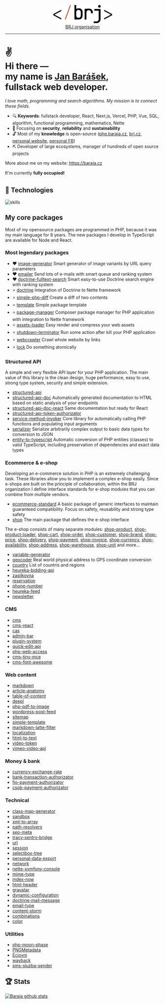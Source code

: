 <div align='center'>
  <picture>
    <source media='(prefers-color-scheme: dark)' srcset='./logo-regular.png'>
    <img src='./logo-dark.png' alt='BRJ logo'>
  </picture>
  <br>
  <a href="https://brj.cz">BRJ organisation</a>
</div>
<hr>
<h1>
 ✌<br>
  Hi there ― <br>
  my name is <a href="https://en.php.brj.cz/janbarasek">Jan Barášek</a>,<br>
  fullstack web developer.
</h1>

*I love math, programming and search algorithms. My mission is to connect these fields.*

- 🔍 **Keywords**: fullstack developer, React, Next.js, Vercel, PHP, Vue, SQL, algorithm, functional programming, mathematics, Nette
- 🎯 Focusing on **security**, **reliability** and **sustainability**
- 🔓 Most of my **knowledge** is open-source ([php.baraja.cz](https://php.baraja.cz), [brj.cz](https://brj.cz), [personal website](https://baraja.cz), [personal FB](https://www.facebook.com/janbarasek))
- ⛏️ Developer of large ecosystems, manager of hundreds of open source projects

More about me on my website: https://baraja.cz

❗I'm currently **fully occupied**❗

## 🔧 Technologies

![skills](https://skillicons.dev/icons?i=html,css,sass,js,ts,php,nodejs,vue,react,mysql,vim,docker,kubernetes,md,git,github,gitlab,githubactions,figma,bash,cloudflare,jquery,nginx,bootstrap,c,dotnet,idea,jenkins,laravel,linux,regex,svg,vercel&theme=light)

## My core packages

Most of my opensource packages are programmed in PHP, because it was my main language for 8 years. The new packages I develop in TypeScript are available for Node and React.

### Most legendary packages

- ❤️ [image-generator](https://github.com/baraja-core/image-generator) Smart generator of image variants by URL query parameters
- ❤️ [emailer](https://github.com/baraja-core/emailer) Send lots of e-mails with smart queue and ranking system
- ❤️ [doctrine-fulltext-search](https://github.com/baraja-core/doctrine-fulltext-search) Smart easy-to-use Doctrine search engine with ranking system
- ⭐ [doctrine](https://github.com/baraja-core/doctrine) Integration of Doctrine to Nette framework
- ⭐ [simple-php-diff](https://github.com/baraja-core/simple-php-diff) Create a diff of two contents
- ⭐ [template](https://github.com/baraja-core/template) Simple package template
- ⭐ [package-manager](https://github.com/baraja-core/package-manager) Composer package manager for PHP application with integration to Nette framework
- ⭐ [assets-loader](https://github.com/baraja-core/assets-loader) Easy render and compress your web assets
- ⭐ [shutdown-terminator](https://github.com/baraja-core/shutdown-terminator) Run some action after kill your PHP application
- ⭐ [webcrawler](https://github.com/baraja-core/webcrawler) Crawl whole website by links
- ⭐ [lock](https://github.com/baraja-core/lock) Do something atomically

### Structured API

A simple and very flexible API layer for your PHP application. The main value of this library is the clean design, huge performance, easy to use, strong type system, security and simple extension.

- [structured-api](https://github.com/baraja-core/structured-api)
- [structured-api-doc](https://github.com/baraja-core/structured-api-doc) Automatically generated documentation to HTML based on static analysis of your endpoints
- [structured-api-doc-react](https://github.com/baraja-core/structured-api-doc-react) Same documentation but ready for React
- [structured-api-token-authorizator](https://github.com/baraja-core/structured-api-token-authorizator)
- [service-method-invoker](https://github.com/baraja-core/service-method-invoker) Core library for automatically calling PHP functions and populating input arguments
- [serializer](https://github.com/baraja-core/serializer) Serialize arbitrarily complex output to basic data types for conversion to JSON
- [entity-to-typescript](https://github.com/baraja-core/entity-to-typescript) Automatic conversion of PHP entities (classes) to valid TypeScript, including preservation of dependencies and exact data types

### Ecommerce & e-shop

Developing an e-commerce solution in PHP is an extremely challenging task. These libraries allow you to implement a complex e-shop easily. Since e-shops are built on the principle of collaboration, within the BRJ organization I define interface standards for e-shop modules that you can combine from multiple vendors.

- [ecommerce-standard](https://github.com/baraja-core/ecommerce-standard) A basic package of generic interfaces to maintain guaranteed compatibility. Focus on safety, reusability and strong type safety
- [shop](https://github.com/baraja-core/shop) The main package that defines the e-shop interface

The e-shop consists of many separate modules: [shop-product](https://github.com/baraja-core/shop-product), [shop-product-loader](https://github.com/baraja-core/shop-product-loader), [shop-cart](https://github.com/baraja-core/shop-cart), [shop-order](https://github.com/baraja-core/shop-order), [shop-customer](https://github.com/baraja-core/shop-customer), [shop-brand](https://github.com/baraja-core/shop-brand), [shop-price](https://github.com/baraja-core/shop-price), [shop-delivery](https://github.com/baraja-core/shop-delivery), [shop-payment](https://github.com/baraja-core/shop-payment), [shop-invoice](https://github.com/baraja-core/shop-invoice), [shop-currency](https://github.com/baraja-core/shop-currency), [shop-availability](https://github.com/baraja-core/shop-availability), [shop-address](https://github.com/baraja-core/shop-address), [shop-warehouse](https://github.com/baraja-core/shop-warehouse), [shop-unit](https://github.com/baraja-core/shop-unit) and more...

- [variable-generator](https://github.com/baraja-core/variable-generator)
- [geocoder](https://github.com/baraja-core/geocoder) Real world physical address to GPS coordinate conversion
- [country](https://github.com/baraja-core/country) List of countris and regions
- [heureka-bidding-api](https://github.com/baraja-core/heureka-bidding-api)
- [zasilkovna](https://github.com/baraja-core/zasilkovna)
- [reservation](https://github.com/baraja-core/reservation)
- [phone-number](https://github.com/baraja-core/phone-number)
- [heureka-feed](https://github.com/baraja-core/heureka-feed)
- [newsletter](https://github.com/baraja-core/newsletter)

### CMS

- [cms](https://github.com/baraja-core/cms)
- [cms-react](https://github.com/baraja-core/cms-react)
- [cas](https://github.com/baraja-core/cas)
- [admin-bar](https://github.com/baraja-core/admin-bar)
- [plugin-system](https://github.com/baraja-core/plugin-system)
- [quick-edit-api](https://github.com/baraja-core/quick-edit-api)
- [php-web-access](https://github.com/baraja-core/php-web-access)
- [cms-tiny-mce](https://github.com/baraja-core/cms-tiny-mce)
- [cms-font-awesome](https://github.com/baraja-core/cms-font-awesome)

### Web content

- [markdown](https://github.com/baraja-core/markdown)
- [article-anatomy](https://github.com/baraja-core/article-anatomy)
- [table-of-content](https://github.com/baraja-core/table-of-content)
- [deepl](https://github.com/baraja-core/deepl)
- [php-pdf-to-image](https://github.com/baraja-core/php-pdf-to-image)
- [wordpress-post-feed](https://github.com/baraja-core/wordpress-post-feed)
- [sitemap](https://github.com/baraja-core/sitemap)
- [simple-template](https://github.com/baraja-core/simple-template)
- [markdown-latte-filter](https://github.com/baraja-core/markdown-latte-filter)
- [localization](https://github.com/baraja-core/localization)
- [html-to-text](https://github.com/baraja-core/html-to-text)
- [video-token](https://github.com/baraja-core/video-token)
- [vimeo-video-api](https://github.com/baraja-core/vimeo-video-api)

### Money & bank

- [currency-exchange-rate](https://github.com/baraja-core/currency-exchange-rate)
- [bank-transaction-authorizator](https://github.com/baraja-core/bank-transaction-authorizator)
- [fio-payment-authorizator](https://github.com/baraja-core/fio-payment-authorizator)
- [csob-payment-authorizator](https://github.com/baraja-core/csob-payment-authorizator)

### Technical

- [class-map-generator](https://github.com/baraja-core/class-map-generator)
- [sandbox](https://github.com/baraja-core/sandbox)
- [xml-to-array](https://github.com/baraja-core/xml-to-array)
- [path-resolvers](https://github.com/baraja-core/path-resolvers)
- [seo-meta](https://github.com/baraja-core/seo-meta)
- [tracy-sentry-bridge](https://github.com/baraja-core/tracy-sentry-bridge)
- [url](https://github.com/baraja-core/url)
- [session](https://github.com/baraja-core/session)
- [selectbox-tree](https://github.com/baraja-core/selectbox-tree)
- [personal-data-export](https://github.com/baraja-core/personal-data-export)
- [network](https://github.com/baraja-core/network)
- [nette-symfony-console](https://github.com/baraja-core/nette-symfony-console)
- [mime-type](https://github.com/baraja-core/mime-type)
- [index-now](https://github.com/baraja-core/index-now)
- [html-header](https://github.com/baraja-core/html-header)
- [gravatar](https://github.com/baraja-core/gravatar)
- [dynamic-configuration](https://github.com/baraja-core/dynamic-configuration)
- [doctrine-mail-message](https://github.com/baraja-core/doctrine-mail-message)
- [email-type](https://github.com/baraja-core/email-type)
- [content-storm](https://github.com/baraja-core/content-storm)
- [combinations](https://github.com/baraja-core/combinations)
- [color](https://github.com/baraja-core/color)

### Utilities

- [php-moon-phase](https://github.com/baraja-core/php-moon-phase)
- [PNGMetadata](https://github.com/baraja-core/PNGMetadata)
- [Eciovni](https://github.com/baraja-core/Eciovni)
- [wayback](https://github.com/baraja-core/wayback)
- [sms-sluzba-sender](https://github.com/baraja-core/sms-sluzba-sender)

## 🏆 Stats

[![Baraja github stats](https://github-readme-stats.vercel.app/api?username=janbarasek&count_private=true&show_icons=true&theme=dark)](https://github.com/janbarasek)
